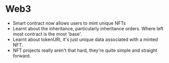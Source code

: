 # Web3
- Smart contract now allows users to mint unique NFTs
- Learnt about the inheritance, particularly inheritance orders. Where left most contract is the most 'base'.
- Learnt about tokenURI, it's just unique data associated with a minted NFT.
- NFT projects really aren't that hard, they're quite simple and straight forward.